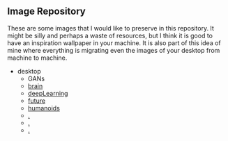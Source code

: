 Image Repository
---

These are some images that I would like to preserve in 
this repository. It might be silly and perhaps a waste of resources, 
but I think it is good to have an inspiration wallpaper in your machine. 
It is also part of this idea of mine where everything is migrating
even the images of your desktop from machine to machine.

 
* desktop
	* GANs
	* [brain](https://github.com/mxochicale/images/tree/master/desktop/brain)
	* [deepLearning](https://github.com/mxochicale/images/tree/master/desktop/deepLearning)
	* [future](https://github.com/mxochicale/images/tree/master/desktop/future)
	* [humanoids](https://github.com/mxochicale/images/tree/master/desktop/humanoids)
	* [.](x)
	* [.](x)
	* [.](x)


